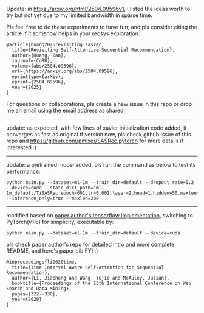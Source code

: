 Update: in https://arxiv.org/html/2504.09596v1, I listed the ideas worth to try but not yet due to my limited bandwidth in sparse time.

Pls feel free to do these experiments to have fun, and pls consider citing the article if it somehow helps in your recsys exploration:

```
@article{huang2025revisiting_sasrec,
  title={Revisiting Self-Attentive Sequential Recommendation},
  author={Huang, Zan},
  journal={CoRR},
  volume={abs/2504.09596},
  url={https://arxiv.org/abs/2504.09596},
  eprinttype={arXiv},
  eprint={2504.09596},
  year={2025}
}
```

For questions or collaborations, pls create a new issue in this repo or drop me an email using the email address as shared.

---

update: as expected, with few lines of xavier initialization code added, it converges as fast as original tf version now, pls check github issue of this repo and  https://github.com/pmixer/SASRec.pytorch for more details if interested :)

---

update: a pretrained model added, pls run the command as below to test its performance:

```
python main.py --dataset=ml-1m --train_dir=default --dropout_rate=0.2 --device=cuda --state_dict_path='ml-1m_default/TiSASRec.epoch=601.lr=0.001.layer=2.head=1.hidden=50.maxlen=200.pth' --inference_only=true --maxlen=200
```

---

modified based on [paper author's tensorflow implementation](https://github.com/JiachengLi1995/TiSASRec), switching to PyTorch(v1.6) for simplicity, executable by:

```python main.py --dataset=ml-1m --train_dir=default --device=cuda```

pls check paper author's [repo](https://github.com/JiachengLi1995/TiSASRec) for detailed intro and more complete README, and here's paper bib FYI :)

```
@inproceedings{li2020time,
  title={Time Interval Aware Self-Attention for Sequential Recommendation},
  author={Li, Jiacheng and Wang, Yujie and McAuley, Julian},
  booktitle={Proceedings of the 13th International Conference on Web Search and Data Mining},
  pages={322--330},
  year={2020}
}
```
